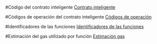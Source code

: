 #Código del contrato inteligente
[Contrato inteligente](https://github.com/PedroCCBlck/Dise-o-y-desarrollo/blob/master/PEC1/C%C3%B3digo%20contrato%20inteligente)

#Códigos de operación del contrato inteligente
[Códigos de operación](https://github.com/PedroCCBlck/Dise-o-y-desarrollo/blob/master/PEC1/Cod_operaci%C3%B3n)


#Identificadores de las funciones
[Identificadores de las funciones](https://github.com/PedroCCBlck/Dise-o-y-desarrollo/blob/master/PEC1/Cod_operaci%C3%B3n)

#Estimación del gas utilizado por función
[Estimación gas](https://github.com/PedroCCBlck/Dise-o-y-desarrollo/blob/master/PEC1/Cod_operaci%C3%B3n)




